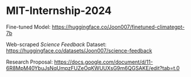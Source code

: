 # MIT-Internship-2024

Fine-tuned Model: https://huggingface.co/Joon007/finetuned-climategpt-7b

Web-scraped _Science Feedback_ Dataset: https://huggingface.co/datasets/Joon007/science-feedback

Research Proposal: https://docs.google.com/document/d/11-6R8MpM40YbuJsNqUmpzFUZeOqKWUUXsG9m6QGSAKE/edit?tab=t.0
